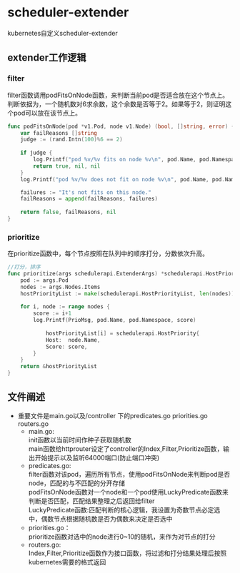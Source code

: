 # scheduler-extender
kubernetes自定义scheduler-extender

## extender工作逻辑

### filter
filter函数调用podFitsOnNode函数，来判断当前pod是否适合放在这个节点上。判断依据为，一个随机数对6求余数，这个余数是否等于2。如果等于2，则证明这个pod可以放在该节点上。
```go
func podFitsOnNode(pod *v1.Pod, node v1.Node) (bool, []string, error) {
	var failReasons []string
	judge := (rand.Intn(100)%6 == 2)
  
	if judge {
		log.Printf("pod %v/%v fits on node %v\n", pod.Name, pod.Namespace, node.Name)
		return true, nil, nil
	}
	log.Printf("pod %v/%v does not fit on node %v\n", pod.Name, pod.Namespace, node.Name)

	failures := "It's not fits on this node."
	failReasons = append(failReasons, failures)
  
	return false, failReasons, nil
}
```

### prioritize
在prioritize函数中，每个节点按照在队列中的顺序打分，分数依次升高。
```go
//打分，排序
func prioritize(args schedulerapi.ExtenderArgs) *schedulerapi.HostPriorityList {
	pod := args.Pod
	nodes := args.Nodes.Items
	hostPriorityList := make(schedulerapi.HostPriorityList, len(nodes))
	
  	for i, node := range nodes {
		score := i+1
		log.Printf(PrioMsg, pod.Name, pod.Namespace, score)
		
    		hostPriorityList[i] = schedulerapi.HostPriority{
			Host:  node.Name,
			Score: score,
		}
	}
	return &hostPriorityList
}
```
## 文件阐述
- 重要文件是main.go以及/controller 下的predicates.go priorities.go routers.go  
  - main.go:   
	init函数以当前时间作种子获取随机数  
	main函数给httprouter设定了controller的Index,Filter,Prioritize函数，输出开始提示以及监听64000端口(防止端口冲突)  
  - predicates.go:  
	filter函数对该pod，遍历所有节点，使用podFitsOnNode来判断pod是否node，匹配的与不匹配的分开存储  
	podFitsOnNode函数对一个node和一个pod使用LuckyPredicate函数来判断是否匹配，匹配结果整理之后返回给filter  
	LuckyPredicate函数:匹配判断的核心逻辑，我设置为奇数节点必定选中，偶数节点根据随机数是否为偶数来决定是否选中  
  - priorities.go：  
	prioritize函数对选中的node进行0~10的随机，来作为对节点的打分  
  - routers.go:  
	Index,Filter,Prioritize函数作为接口函数，将过滤和打分结果处理后按照kubernetes需要的格式返回  
